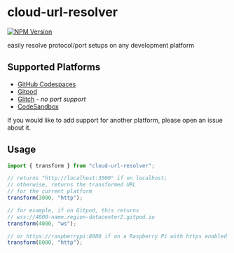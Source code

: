 # cloud-url-resolver

[![NPM Version](https://img.shields.io/npm/v/cloud-url-resolver)](https://npmjs.com/package/cloud-url-resolver)

easily resolve protocol/port setups on any development platform

## Supported Platforms

- [GitHub Codespaces](https://github.com/features/codespaces)
- [Gitpod](https://www.gitpod.io/)
- [Glitch](https://glitch.com/) - _no port support_
- [CodeSandbox](https://codesandbox.io)

If you would like to add support for another platform, please open an issue about it.

## Usage

```ts
import { transform } from "cloud-url-resolver";

// returns "http://localhost:3000" if on localhost;
// otherwise, returns the transformed URL
// for the current platform
transform(3000, "http");

// for example, if on Gitpod, this returns
// wss://4000-name.region-datacenter2.gitpod.io
transform(4000, "ws");

// or https://raspberrypi:8080 if on a Raspberry Pi with https enabled
transform(8080, "http");
```
